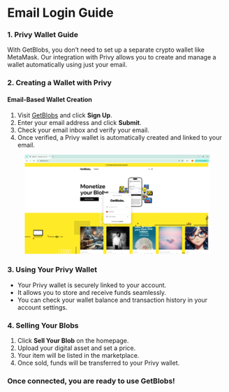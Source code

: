 # Email Login Guide

### 1. Privy Wallet Guide

With GetBlobs, you don’t need to set up a separate crypto wallet like MetaMask. Our integration with Privy allows you to create and manage a wallet automatically using just your email.

### 2. Creating a Wallet with Privy

#### Email-Based Wallet Creation

1. Visit [GetBlobs](https://getblobs.com) and click **Sign Up**.
2. Enter your email address and click **Submit**.
3. Check your email inbox and verify your email.
4. Once verified, a Privy wallet is automatically created and linked to your email.

<figure><img src="../.gitbook/assets/image (66).png" alt=""><figcaption></figcaption></figure>

### 3. Using Your Privy Wallet

* Your Privy wallet is securely linked to your account.
* It allows you to store and receive funds seamlessly.
* You can check your wallet balance and transaction history in your account settings.

### 4. Selling Your Blobs

1. Click **Sell Your Blob** on the homepage.
2. Upload your digital asset and set a price.
3. Your item will be listed in the marketplace.
4. Once sold, funds will be transferred to your Privy wallet.

### Once connected, you are ready to use GetBlobs!
